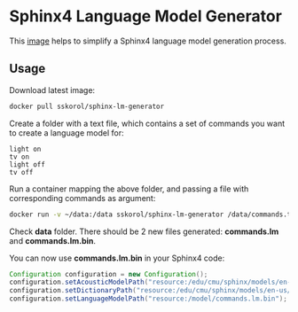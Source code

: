# Sphinx4 Language Model Generator

This [image](https://hub.docker.com/r/sskorol/sphinx-lm-generator/) helps to simplify a Sphinx4 language model generation process.

## Usage
Download latest image:
```sh
docker pull sskorol/sphinx-lm-generator
```
Create a folder with a text file, which contains a set of commands you want to create a language model for:
```fundamental
light on
tv on
light off
tv off
```
Run a container mapping the above folder, and passing a file with corresponding commands as argument:
```sh
docker run -v ~/data:/data sskorol/sphinx-lm-generator /data/commands.txt
```
Check **data** folder. There should be 2 new files generated: **commands.lm** and **commands.lm.bin**.

You can now use **commands.lm.bin** in your Sphinx4 code:
```java
Configuration configuration = new Configuration();
configuration.setAcousticModelPath("resource:/edu/cmu/sphinx/models/en-us/en-us");
configuration.setDictionaryPath("resource:/edu/cmu/sphinx/models/en-us/cmudict-en-us.dict");
configuration.setLanguageModelPath("resource:/model/commands.lm.bin");
```
